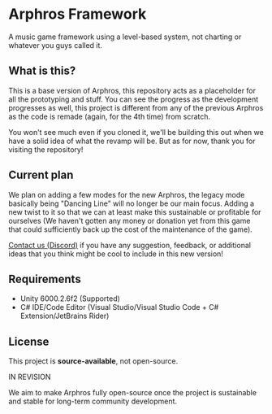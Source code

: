 # Arphros Framework
A music game framework using a level-based system, not charting or whatever you guys called it.

## What is this?

This is a base version of Arphros, this repository acts as a placeholder for all the prototyping and stuff. You can see the progress as the development progresses as well, this project is different from any of the previous Arphros as the code is remade (again, for the 4th time) from scratch.

You won't see much even if you cloned it, we'll be building this out when we have a solid idea of what the revamp will be. But as for now, thank you for visiting the repository!

## Current plan

We plan on adding a few modes for the new Arphros, the legacy mode basically being "Dancing Line" will no longer be our main focus. Adding a new twist to it so that we can at least make this sustainable or profitable for ourselves (We haven't gotten any money or donation yet from this game that could sufficiently back up the cost of the maintenance of the game).

[Contact us (Discord)](https://arphros.kjn.in.th/discord) if you have any suggestion, feedback, or additional ideas that you think might be cool to include in this new version!

## Requirements

- Unity 6000.2.6f2 (Supported)
- C# IDE/Code Editor (Visual Studio/Visual Studio Code + C# Extension/JetBrains Rider)

## License

This project is **source-available**, not open-source.

IN REVISION

We aim to make Arphros fully open-source once the project is sustainable and stable for long-term community development.
